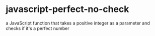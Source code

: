 # javascript-perfect-no-check
 a JavaScript function that takes a positive integer as a parameter and checks if it's a perfect number
